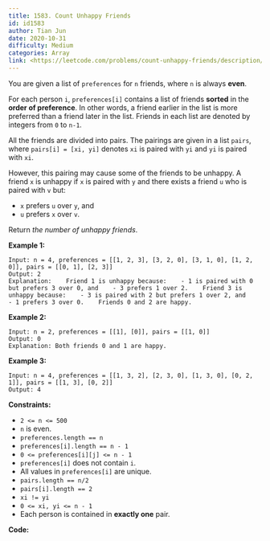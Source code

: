 ```yaml
---
title: 1583. Count Unhappy Friends
id: id1583
author: Tian Jun
date: 2020-10-31
difficulty: Medium
categories: Array
link: <https://leetcode.com/problems/count-unhappy-friends/description/>
---
```


You are given a list of `preferences` for `n` friends, where `n` is always
**even**.

For each person `i`, `preferences[i]` contains a list of friends  **sorted**
in the **order of preference**. In other words, a friend earlier in the list
is more preferred than a friend later in the list. Friends in each list are
denoted by integers from `0` to `n-1`.

All the friends are divided into pairs. The pairings are given in a list
`pairs`, where `pairs[i] = [xi, yi]` denotes `xi` is paired with `yi` and `yi`
is paired with `xi`.

However, this pairing may cause some of the friends to be unhappy. A friend
`x` is unhappy if `x` is paired with `y` and there exists a friend `u` who is
paired with `v` but:

  * `x` prefers `u` over `y`, and
  * `u` prefers `x` over `v`.

Return _the number of unhappy friends_.



**Example 1:**
            
	Input: n = 4, preferences = [[1, 2, 3], [3, 2, 0], [3, 1, 0], [1, 2, 0]], pairs = [[0, 1], [2, 3]]    
	Output: 2    
	Explanation:    Friend 1 is unhappy because:    - 1 is paired with 0 but prefers 3 over 0, and    - 3 prefers 1 over 2.    Friend 3 is unhappy because:    - 3 is paired with 2 but prefers 1 over 2, and    - 1 prefers 3 over 0.    Friends 0 and 2 are happy.    

**Example 2:**
            
	Input: n = 2, preferences = [[1], [0]], pairs = [[1, 0]]    
	Output: 0    
	Explanation: Both friends 0 and 1 are happy.    

**Example 3:**
            
	Input: n = 4, preferences = [[1, 3, 2], [2, 3, 0], [1, 3, 0], [0, 2, 1]], pairs = [[1, 3], [0, 2]]    
	Output: 4    



**Constraints:**

  * `2 <= n <= 500`
  * `n` is even.
  * `preferences.length == n`
  * `preferences[i].length == n - 1`
  * `0 <= preferences[i][j] <= n - 1`
  * `preferences[i]` does not contain `i`.
  * All values in `preferences[i]` are unique.
  * `pairs.length == n/2`
  * `pairs[i].length == 2`
  * `xi != yi`
  * `0 <= xi, yi <= n - 1`
  * Each person is contained in **exactly one** pair.


**Code:**
